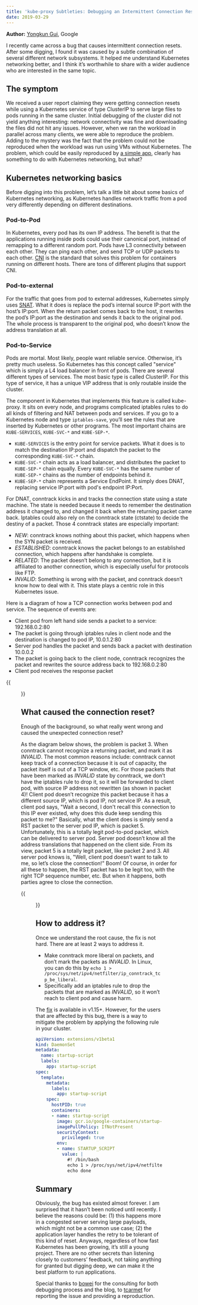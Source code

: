 ```yaml
---
title: 'kube-proxy Subtleties: Debugging an Intermittent Connection Reset'
date: 2019-03-29
---
```


**Author:** [Yongkun Gui](mailto:ygui@google.com), Google

I recently came across a bug that causes intermittent connection resets.  After
some digging, I found it was caused by a subtle combination of several different
network subsystems. It helped me understand Kubernetes networking better, and I
think it’s worthwhile to share with a wider audience who are interested in the same
topic.

## The symptom

We received a user report claiming they were getting connection resets while using a
Kubernetes service of type ClusterIP to serve large files to pods running in the
same cluster. Initial debugging of the cluster did not yield anything
interesting: network connectivity was fine and downloading the files did not hit
any issues. However, when we ran the workload in parallel across many clients,
we were able to reproduce the problem. Adding to the mystery was the fact that
the problem could not be reproduced when the workload was run using VMs without
Kubernetes. The problem, which could be easily reproduced by [a simple
app](https://github.com/tcarmet/k8s-connection-reset), clearly has something to
do with Kubernetes networking, but what?

## Kubernetes networking basics

Before digging into this problem, let’s talk a little bit about some basics of
Kubernetes networking, as Kubernetes handles network traffic from a pod
very differently depending on different destinations.

### Pod-to-Pod

In Kubernetes, every pod has its own IP address. The benefit is that the
applications running inside pods could use their canonical port, instead of
remapping to a different random port. Pods have L3 connectivity between each
other. They can ping each other, and send TCP or UDP packets to each other.
[CNI](https://github.com/containernetworking/cni) is the standard that solves
this problem for containers running on different hosts. There are tons of
different plugins that support CNI.

### Pod-to-external

For the traffic that goes from pod to external addresses, Kubernetes simply uses
[SNAT](https://en.wikipedia.org/wiki/Network_address_translation). What it does
is replace the pod’s internal source IP:port with the host’s IP:port. When
the return packet comes back to the host, it rewrites the pod’s IP:port as the
destination and sends it back to the original pod. The whole process is transparent
to the original pod, who doesn’t know the address translation at all.

### Pod-to-Service

Pods are mortal. Most likely, people want reliable service. Otherwise, it’s
pretty much useless. So Kubernetes has this concept called "service" which is
simply a L4 load balancer in front of pods. There are several different types of
services. The most basic type is called ClusterIP. For this type of service, it
has a unique VIP address that is only routable inside the cluster.

The component in Kubernetes that implements this feature is called kube-proxy.
It sits on every node, and programs complicated iptables rules to do all kinds
of filtering and NAT between pods and services. If you go to a Kubernetes node
and type `iptables-save`, you’ll see the rules that are inserted by Kubernetes
or other programs. The most important chains are `KUBE-SERVICES`, `KUBE-SVC-*`
and `KUBE-SEP-*`.

- `KUBE-SERVICES` is the entry point for service packets. What it does is to
  match the destination IP:port and dispatch the packet to the corresponding
  `KUBE-SVC-*` chain.
- `KUBE-SVC-*` chain acts as a load balancer, and distributes the packet to
  `KUBE-SEP-*` chain equally. Every `KUBE-SVC-*` has the same number of
  `KUBE-SEP-*` chains as the number of endpoints behind it.
- `KUBE-SEP-*` chain represents a Service EndPoint. It simply does DNAT,
  replacing service IP:port with pod's endpoint IP:Port.

For DNAT, conntrack kicks in and tracks the connection state using a state
machine. The state is needed because it needs to remember the destination
address it changed to, and changed it back when the returning packet came back.
Iptables could also rely on the conntrack state (ctstate) to decide the destiny
of a packet. Those 4 conntrack states are especially important:

- *NEW*: conntrack knows nothing about this packet, which happens when the SYN
  packet is received.
- *ESTABLISHED*: conntrack knows the packet belongs to an established connection,
  which happens after handshake is complete.
- *RELATED*: The packet doesn’t belong to any connection, but it is affiliated
  to another connection, which is especially useful for protocols like FTP.
- *INVALID*: Something is wrong with the packet, and conntrack doesn’t know how
  to deal with it. This state plays a centric role in this Kubernetes issue.

Here is a diagram of how a TCP connection works between pod and service. The
sequence of events are: 

- Client pod from left hand side sends a packet to a
service: 192.168.0.2:80
- The packet is going through iptables rules in client
node and the destination is changed to pod IP, 10.0.1.2:80 
- Server pod handles the packet and sends back a packet with destination 10.0.0.2
- The packet is going back to the client node, conntrack recognizes the packet and rewrites the source
address back to 192.168.0.2:80
- Client pod receives the response packet

{{<figure width="100%"
src="/images/blog/2019-03-26-kube-proxy-subtleties-debugging-an-intermittent-connection-resets/good-packet-flow.png"
caption="Good packet flow">}}

## What caused the connection reset?

Enough of the background, so what really went wrong and caused the unexpected
connection reset?

As the diagram below shows, the problem is packet 3. When conntrack cannot
recognize a returning packet, and mark it as *INVALID*. The most common
reasons include: conntrack cannot keep track of a connection because it is out
of capacity, the packet itself is out of a TCP window, etc. For those packets
that have been marked as *INVALID* state by conntrack, we don’t have the
iptables rule to drop it, so it will be forwarded to client pod, with source IP
address not rewritten (as shown in packet 4)! Client pod doesn’t recognize this
packet because it has a different source IP, which is pod IP, not service IP. As
a result, client pod says, "Wait a second, I don't recall this connection to
this IP ever existed, why does this dude keep sending this packet to me?" Basically,
what the client does is simply send a RST packet to the server pod IP, which
is packet 5. Unfortunately, this is a totally legit pod-to-pod packet, which can
be delivered to server pod. Server pod doesn’t know all the address translations
that happened on the client side. From its view, packet 5 is a totally legit
packet, like packet 2 and 3. All server pod knows is, "Well, client pod doesn’t
want to talk to me, so let’s close the connection!" Boom! Of course, in order
for all these to happen, the RST packet has to be legit too, with the right TCP
sequence number, etc. But when it happens, both parties agree to close the
connection.

{{<figure width="100%"
src="/images/blog/2019-03-26-kube-proxy-subtleties-debugging-an-intermittent-connection-resets/connection-reset-packet-flow.png"
caption="Connection reset packet flow">}}

## How to address it?

Once we understand the root cause, the fix is not hard. There are at least 2
ways to address it.

- Make conntrack more liberal on packets, and don’t mark the packets as
  *INVALID*. In Linux, you can do this by `echo 1 >
  /proc/sys/net/ipv4/netfilter/ip_conntrack_tcp_be_liberal`.
- Specifically add an iptables rule to drop the packets that are marked as
  *INVALID*, so it won’t reach to client pod and cause harm.

The [fix](https://github.com/kubernetes/kubernetes/pull/74840) is available in v1.15+.
However, for the users that are affected by this bug, there is a way to mitigate the
problem by applying the following rule in your cluster.

```yaml
apiVersion: extensions/v1beta1
kind: DaemonSet
metadata:
  name: startup-script
  labels:
    app: startup-script
spec:
  template:
    metadata:
      labels:
        app: startup-script
    spec:
      hostPID: true
      containers:
      - name: startup-script
        image: gcr.io/google-containers/startup-script:v1
        imagePullPolicy: IfNotPresent
        securityContext:
          privileged: true
        env:
        - name: STARTUP_SCRIPT
          value: |
            #! /bin/bash
            echo 1 > /proc/sys/net/ipv4/netfilter/ip_conntrack_tcp_be_liberal
            echo done
```

## Summary

Obviously, the bug has existed almost forever. I am surprised that it
hasn’t been noticed until recently. I believe the reasons could be: (1) this
happens more in a congested server serving large payloads, which might not be a
common use case; (2) the application layer handles the retry to be tolerant of
this kind of reset. Anyways, regardless of how fast Kubernetes has been growing,
it’s still a young project. There are no other secrets than listening closely to
customers’ feedback, not taking anything for granted but digging deep, we can
make it the best platform to run applications.

Special thanks to [bowei](https://github.com/bowei) for the consulting for both
debugging process and the blog, to [tcarmet](https://github.com/tcarmet) for
reporting the issue and providing a reproduction.
